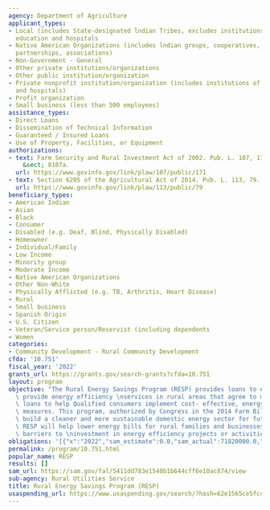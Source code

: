 ```yaml
---
agency: Department of Agriculture
applicant_types:
- Local (includes State-designated lndian Tribes, excludes institutions of higher
  education and hospitals
- Native American Organizations (includes lndian groups, cooperatives, corporations,
  partnerships, associations)
- Non-Government - General
- Other private institutions/organizations
- Other public institution/organization
- Private nonprofit institution/organization (includes institutions of higher education
  and hospitals)
- Profit organization
- Small business (less than 500 employees)
assistance_types:
- Direct Loans
- Dissemination of Technical Information
- Guaranteed / Insured Loans
- Use of Property, Facilities, or Equipment
authorizations:
- text: Farm Security and Rural Investment Act of 2002. Pub. L. 107, 171. 7 U.S.C.
    &sect; 8107a.
  url: https://www.govinfo.gov/link/plaw/107/public/171
- text: Section 6205 of the Agricultural Act of 2014. Pub. L. 113, 79.
  url: https://www.govinfo.gov/link/plaw/113/public/79
beneficiary_types:
- American Indian
- Asian
- Black
- Consumer
- Disabled (e.g. Deaf, Blind, Physically Disabled)
- Homeowner
- Individual/Family
- Low Income
- Minority group
- Moderate Income
- Native American Organizations
- Other Non-White
- Physically Afflicted (e.g. TB, Arthritis, Heart Disease)
- Rural
- Small business
- Spanish Origin
- U.S. Citizen
- Veteran/Service person/Reservist (including dependents
- Women
categories:
- Community Development - Rural Community Development
cfda: '10.751'
fiscal_year: '2022'
grants_url: https://grants.gov/search-grants?cfda=10.751
layout: program
objective: "The Rural Energy Savings Program (RESP) provides loans to entities who\
  \ provide energy efficiency \nservices in rural areas that agree to make affordable\
  \ loans to help Qualified consumers implement cost- effective, energy efficiency\
  \ measures. This program, authorized by Congress in the 2014 Farm Bill, helps to\
  \ build a cleaner and more sustainable domestic energy sector for future generations.\
  \ RESP will help lower energy bills for rural families and businesses and will reduce\
  \ barriers to \ninvestment in energy efficiency projects or activities."
obligations: '[{"x":"2022","sam_estimate":0.0,"sam_actual":71820000.0,"usa_spending_actual":0.0},{"x":"2023","sam_estimate":357887075.0,"sam_actual":0.0,"usa_spending_actual":0.0},{"x":"2024","sam_estimate":193000000.0,"sam_actual":0.0,"usa_spending_actual":0.0}]'
permalink: /program/10.751.html
popular_name: RESP
results: []
sam_url: https://sam.gov/fal/5411dd783e1540b1b644cff6e10ac874/view
sub-agency: Rural Utilities Service
title: Rural Energy Savings Program (RESP)
usaspending_url: https://www.usaspending.gov/search/?hash=62e1565ce5fcc719e55a5127ad912526
---
```

